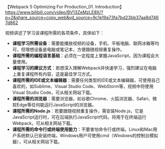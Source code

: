 【Webpack 5 Optimizing For Production_01. Introduction】 https://www.bilibili.com/video/BV13ZeMzLE8X/?p=2&share_source=copy_web&vd_source=9c1e19a73fa7bd23bb37aa8d7467d862




视频讲述了学习该课程所需的各项条件，具体如下：
- **课程学习所需设备**：需要能播放视频的设备，手机、平板电脑、联网冰箱等均可，但理想设备是电脑或笔记本，方便跟随视频重复操作。
- **课程所需的编程语言基础**：必须在一定程度上掌握JavaScript，因为课程会大量使用。
- **课程学习的建议方式**：若想深入理解Webpack并快速学习，强烈建议在电脑上重复课程所有内容，这是最佳学习方式。
- **课程所需的IDE或文本编辑器**：需要任何类型的IDE或文本编辑器，可使用自己喜欢的，如Sublime、Visual Studio Code、WebStorm等，视频中将使用Visual Studio Code，可从相关网站下载。
- **课程所需的浏览器**：需要浏览器，如谷歌Chrome、火狐浏览器、Safari、微软Edge等任何能运行JavaScript的浏览器。
- **课程所需的Node.js**：若要跟随视频重复操作，需安装Node.js，它是JavaScript运行时，可在后端执行JavaScript代码，将用于在终端运行Webpack，可从相关网站下载。
- **课程所需的命令行或终端使用能力**：不要害怕命令行或终端，Linux和Mac用户系统默认已安装终端，Windows用户可使用cmd（Windows的控制台模拟器），可从相关网站下载。








